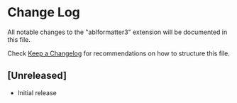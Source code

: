 # Change Log

All notable changes to the "ablformatter3" extension will be documented in this file.

Check [Keep a Changelog](http://keepachangelog.com/) for recommendations on how to structure this file.

## [Unreleased]

- Initial release